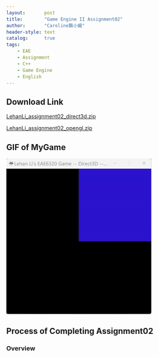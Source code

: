 ```yaml
---
layout:       post
title:        "Game Engine II Assignment02"
author:       "Caroline飘小蝎"
header-style: text
catalog:      true
tags:
    - EAE
    - Assignment
    - C++
    - Game Engine
    - English
---
```


## Download Link

 [LehanLi_assignment02_direct3d.zip](\assets\eae\assignment2\LehanLi_assignment02_direct3d.zip) 

 [LehanLi_assignment02_opengl.zip](\assets\eae\assignment2\LehanLi_assignment02_opengl.zip) 

## GIF of MyGame

<img src="\assets\eae\assignment2\Assignment02.gif" style="zoom:50%;" />

## Process of Completing Assignment02

### Overview

